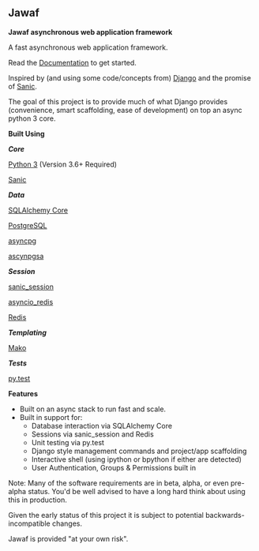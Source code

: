 
## Jawaf ##

**Jawaf asynchronous web application framework**

A fast asynchronous web application framework.

Read the [Documentation](http://jawaf.readthedocs.io) to get started.

Inspired by (and using some code/concepts from) [Django](https://www.djangoproject.com/) and the promise of [Sanic](https://github.com/channelcat/sanic).

The goal of this project is to provide much of what Django provides (convenience, smart scaffolding, ease of development) on top an async python 3 core.

**Built Using**

***Core***

[Python 3](https://www.python.org/) (Version 3.6+ Required)

[Sanic](https://github.com/channelcat/sanic)

***Data***

[SQLAlchemy Core](http://docs.sqlalchemy.org/en/latest/core/)

[PostgreSQL](https://www.postgresql.org/)

[asyncpg](https://github.com/MagicStack/asyncpg)

[ascynpgsa](https://github.com/CanopyTax/asyncpgsa)

***Session***

[sanic_session](https://github.com/subyraman/sanic_session)

[asyncio_redis](https://github.com/jonathanslenders/asyncio-redis)

[Redis](https://redis.io/)

***Templating***

[Mako](http://www.makotemplates.org/)

***Tests***

[py.test](http://doc.pytest.org/en/latest/)

**Features**

* Built on an async stack to run fast and scale.
* Built in support for:
    * Database interaction via SQLAlchemy Core
    * Sessions via sanic_session and Redis
    * Unit testing via py.test
    * Django style management commands and project/app scaffolding
    * Interactive shell (using ipython or bpython if either are detected)
    * User Authentication, Groups & Permissions built in

Note: Many of the software requirements are in beta, alpha, or even pre-alpha status.
You'd be well advised to have a long hard think about using this in production.

Given the early status of this project it is subject to potential backwards-incompatible changes.

Jawaf is provided "at your own risk".
